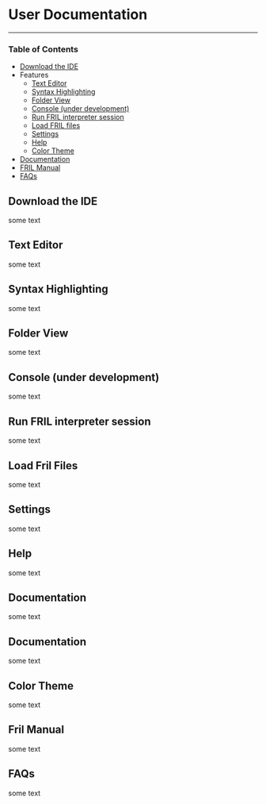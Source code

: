 # User Documentation
----

### Table of Contents

- [Download the IDE](#download)
- Features
    - [Text Editor](#editor)
    - [Syntax Highlighting](#syntaxhighlighting)
    - [Folder View](#folderview)
    - [Console (under development)](#console)
    - [Run FRIL interpreter session](#interpreter)
    - [Load FRIL files](#loadFril)
    - [Settings](#settings)
    - [Help](#help)
    - [Color Theme](#colortheme)
 - [Documentation](#documentation)
 - [FRIL Manual](#frilmanual)
 - [FAQs](#faqs)

<a name="download"></a>
## Download the IDE
some text

<a name="editor"></a>
## Text Editor
some text

<a name="syntaxhighlighting"></a>
## Syntax Highlighting
some text

<a name="folderview"></a>
## Folder View
some text

<a name="console"></a>
## Console (under development)
some text

<a name="interpreter"></a>
## Run FRIL interpreter session
some text

<a name="loadFril"></a>
## Load Fril Files
some text

<a name="settings"></a>
## Settings
some text

<a name="help"></a>
## Help
some text

<a name="documentation"></a>
## Documentation
some text

<a name="documentation"></a>
## Documentation
some text

<a name="colortheme"></a>
## Color Theme
some text

<a name="frilmanual"></a>
## Fril Manual
some text

<a name="faqs"></a>
## FAQs
some text
